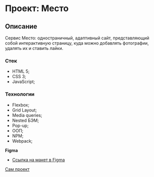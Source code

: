 # Проект: Место

## Описание
Сервис Место: одностраничный, адаптивный сайт, представляющий собой интерактивную страницу, куда можно добавлять фотографии, удалять их и ставить лайки. 

### Стек
* HTML 5;
* CSS 3;
* JavaScript;
### Технологии
* Flexbox;
* Grid Layout;
* Media queries;
* Nested БЭМ;
* Pop-up;
* ООП;
* NPM;
* Webpack;

**Figma**

* [Ссылка на макет в Figma](https://www.figma.com/file/2cn9N9jSkmxD84oJik7xL7/JavaScript.-Sprint-4?node-id=0%3A1)

[Сам проект](https://cal1forny.github.io/mesto/)
